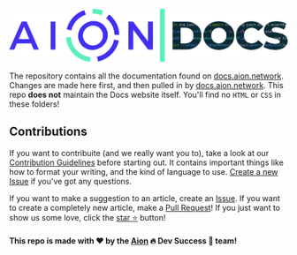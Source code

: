![Aion Logo](aion-docs-logo.png)

The repository contains all the documentation found on [docs.aion.network](https://docs.aion.network). Changes are made here first, and then pulled in by [docs.aion.network](https://docs.aion.network). This repo **does not** maintain the Docs website itself. You'll find no `HTML` or `CSS` in these folders!

## Contributions

If you want to contribuite (and we really want you to), take a look at our [Contribution Guidelines](https://github.com/mohnjatthews/aion-docs/blob/master/extra/contribution-guidelines.md) before starting out. It contains important things like how to format your writing, and the kind of language to use. [Create a new Issue](https://github.com/mohnjatthews/aion-docs/issues) if you've got any questions.

If you want to make a suggestion to an article, create an [Issue](https://github.com/mohnjatthews/aion-docs/issues). If you want to create a completely new article, make a [Pull Request](https://github.com/mohnjatthews/aion-docs/pulls)! If you just want to show us some love, click the [star :star:](https://github.com/mohnjatthews/aion_docs/stargazers) button!

#### This repo is made with ❤️ by the [Aion](http://aion.network) :fire: Dev Success :100: team!
